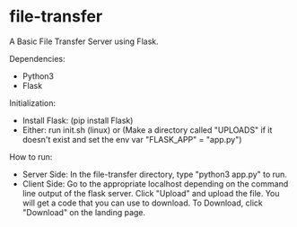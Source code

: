 # file-transfer
A Basic File Transfer Server using Flask.

Dependencies:
  - Python3
  - Flask

Initialization:
  - Install Flask: (pip install Flask)
  - Either: run init.sh (linux) or (Make a directory called "UPLOADS" if it doesn't exist and set the env var "FLASK_APP" = "app.py")

How to run:
  - Server Side: In the file-transfer directory, type "python3 app.py" to run.
  - Client Side: Go to the appropriate localhost depending on the command line output of the flask server. Click "Upload" and upload the file. You will get a code that you can use to download. To Download, click "Download" on the landing page.
